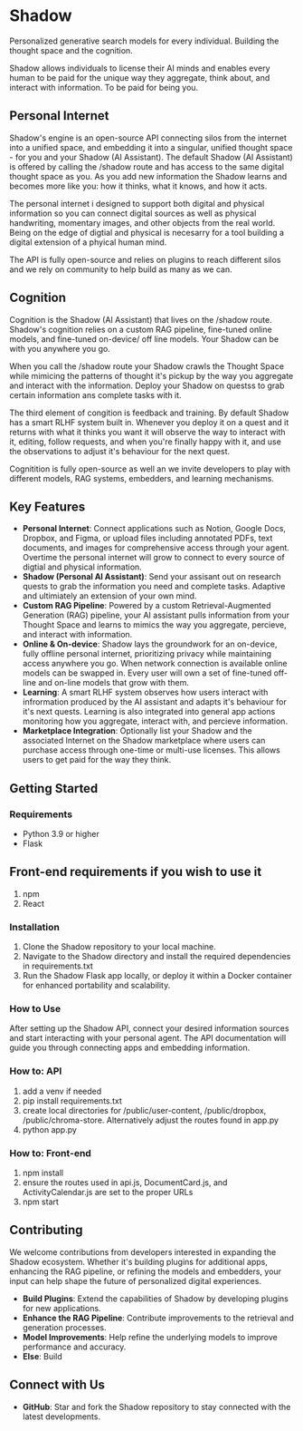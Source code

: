 # Shadow

Personalized generative search models for every individual. Building the thought space and the cognition.

Shadow allows individuals to license their AI minds and enables every human to be paid for the unique way they aggregate, think about, and interact with information. To be paid for being you.


## Personal Internet
Shadow's engine is an open-source API connecting silos from the internet into a unified space, and embedding it into a singular, unified thought space - for you and your Shadow (AI Assistant). The default Shadow (AI Assistant) is offered by calling the /shadow route and has access to the same digital thought space as you. As you add new information the Shadow learns and becomes more like you: how it thinks, what it knows, and how it acts.

The personal internet i designed to support both digital and physical information so you can connect digital sources as well as physical handwriting, momentary images, and other objects from the real world. Being on the edge of digtial and physical is necesarry for a tool building a digital extension of a phyical human mind.

The API is fully open-source and relies on plugins to reach different silos and we rely on community to help build as many as we can.

## Cognition
Cognition is the Shadow (AI Assistant) that lives on the /shadow route. Shadow's cognition relies on a custom RAG pipeline, fine-tuned online models, and fine-tuned on-device/ off line models. Your Shadow can be with you anywhere you go.

When you call the /shadow route your Shadow crawls the Thought Space while mimicing the patterns of thought it's pickup by the way you aggregate and interact with the information. Deploy your Shadow on questss to grab certain information ans complete tasks with it.

The third element of congition is feedback and training. By default Shadow has a smart RLHF system built in. Whenever you deploy it on a quest and it returns with what it thinks you want it will observe the way to interact with it, editing, follow requests, and when you're finally happy with it, and use the observations to adjust it's behaviour for the next quest.

Cognitition is fully open-source as well an we invite developers to play with different models, RAG systems, embedders, and learning mechanisms.

## Key Features

- **Personal Internet**: Connect applications such as Notion, Google Docs, Dropbox, and Figma, or upload files including annotated PDFs, text documents, and images for comprehensive access through your agent. Overtime the personal internet will grow to connect to every source of digtial and physical information.
- **Shadow (Personal AI Assistant)**: Send your assisant out on research quests to grab the information you need and complete tasks. Adaptive and ultimiately an extension of your own mind.
- **Custom RAG Pipeline**: Powered by a custom Retrieval-Augmented Generation (RAG) pipeline, your AI assistant pulls information from your Thought Space and learns to mimics the way you aggregate, percieve, and interact with information.
- **Online & On-device**: Shadow lays the groundwork for an on-device, fully offline personal internet, prioritizing privacy while maintaining access anywhere you go. When network connection is available online models can be swapped in. Every user will own a set of fine-tuned off-line and on-line models that grow with them.
- **Learning**: A smart RLHF system observes how users interact with infrormation produced by the AI assistant and adapts it's behaviour for it's next quests. Learning is also integrated into general app actions monitoring how you aggregate, interact with, and percieve information.
- **Marketplace Integration**: Optionally list your Shadow and the associated Internet on the Shadow marketplace where users can purchase access through one-time or multi-use licenses. This allows users to get paid for the way they think.

## Getting Started

### Requirements

- Python 3.9 or higher
- Flask

## Front-end requirements if you wish to use it
1. npm
2. React

### Installation

1. Clone the Shadow repository to your local machine.
2. Navigate to the Shadow directory and install the required dependencies in requirements.txt
3. Run the Shadow Flask app locally, or deploy it within a Docker container for enhanced portability and scalability.

### How to Use

After setting up the Shadow API, connect your desired information sources and start interacting with your personal agent. The API documentation will guide you through connecting apps and embedding information.

### How to: API
1. add a venv if needed
2. pip install requirements.txt
4. create local directories for /public/user-content, /public/dropbox, /public/chroma-store. Alternatively adjust the routes found in app.py
3. python app.py

### How to: Front-end
1. npm install
2. ensure the routes used in api.js, DocumentCard.js, and ActivityCalendar.js are set to the proper URLs
2. npm start

## Contributing

We welcome contributions from developers interested in expanding the Shadow ecosystem. Whether it's building plugins for additional apps, enhancing the RAG pipeline, or refining the models and embedders, your input can help shape the future of personalized digital experiences.

- **Build Plugins**: Extend the capabilities of Shadow by developing plugins for new applications.
- **Enhance the RAG Pipeline**: Contribute improvements to the retrieval and generation processes.
- **Model Improvements**: Help refine the underlying models to improve performance and accuracy.
- **Else**: Build

## Connect with Us

- **GitHub**: Star and fork the Shadow repository to stay connected with the latest developments.
